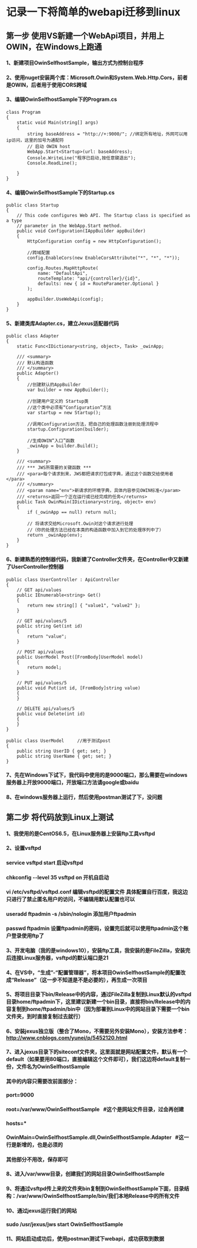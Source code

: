 # 记录一下将简单的webapi迁移到linux
## 第一步 使用VS新建一个WebApi项目，并用上OWIN，在Windows上跑通
#### 1、新建项目OwinSelfhostSample，输出方式为控制台程序
#### 2、使用nuget安装两个库：Microsoft.Owin和System.Web.Http.Cors，前者是OWIN，后者用于使用CORS跨域
#### 3、编辑OwinSelfhostSample下的Program.cs
```
class Program
{
    static void Main(string[] args)
    {
        string baseAddress = "http://+:9000/"; //绑定所有地址，外网可以用ip访问，这里的加号为通配符
        // 启动 OWIN host 
        WebApp.Start<Startup>(url: baseAddress);
        Console.WriteLine("程序已启动,按任意键退出");
        Console.ReadLine(); 

    }
}
```

#### 4、编辑OwinSelfhostSample下的Startup.cs
```
public class Startup
{
    // This code configures Web API. The Startup class is specified as a type
    // parameter in the WebApp.Start method.
    public void Configuration(IAppBuilder appBuilder)
    {
        HttpConfiguration config = new HttpConfiguration();

        //跨域配置
        config.EnableCors(new EnableCorsAttribute("*", "*", "*"));

        config.Routes.MapHttpRoute(
            name: "DefaultApi",
            routeTemplate: "api/{controller}/{id}",
            defaults: new { id = RouteParameter.Optional }
        );
        
        appBuilder.UseWebApi(config);
    } 
}
```

#### 5、新建类库Adapter.cs，建立Jexus适配器代码
```
public class Adapter
{
    static Func<IDictionary<string, object>, Task> _owinApp;

    /// <summary>
    /// 默认构造函数
    /// </summary>
    public Adapter()
    {
        //创建默认的AppBuilder
        var builder = new AppBuilder();

        //创建用户定义的 Startup类
        //这个类中必须有“Configuration”方法
        var startup = new Startup();

        //调用Configuration方法，把自己的处理函数注册到处理流程中
        startup.Configuration(builder);

        //生成OWIN“入口”函数
        _owinApp = builder.Build();
    }

    /// <summary>
    /// *** JWS所需要的关键函数 ***
    /// <para>每个请求到来，JWS都把请求打包成字典，通过这个函数交给使用者</para>
    /// </summary>
    /// <param name="env">新请求的环境字典，具体内容参见OWIN标准</param>
    /// <returns>返回一个正在运行或已经完成的任务</returns>
    public Task OwinMain(IDictionary<string, object> env)
    {
        if (_owinApp == null) return null;

        // 将请求交给Microsoft.Owin对这个请求进行处理
        //（你的处理方法已经在本类的构造函数中加入到它的处理序列中了）
        return _owinApp(env);
    }
}
```

#### 6、新建熟悉的控制器代码，我新建了Controller文件夹，在Controller中又新建了UserController控制器
```
public class UserController : ApiController
{
    // GET api/values 
    public IEnumerable<string> Get()
    {
        return new string[] { "value1", "value2" };
    }

    // GET api/values/5 
    public string Get(int id)
    {
        return "value";
    }

    // POST api/values 
    public UserModel Post([FromBody]UserModel model)
    {
        return model;
    }

    // PUT api/values/5 
    public void Put(int id, [FromBody]string value)
    {
    }

    // DELETE api/values/5 
    public void Delete(int id)
    {
    }
}

public class UserModel     //用于测试post
{
    public string UserID { get; set; }
    public string UserName { get; set; }
}
```

#### 7、先在Windows下试下，我代码中使用的是9000端口，那么需要在windows服务器上开放9000端口，开放端口方法请google或baidu
#### 8、在windows服务器上运行，然后使用postman测试了下，没问题

## 第二步 将代码放到Linux上测试
#### 1、我使用的是CentOS6.5，在Linux服务器上安装ftp工具vsftpd
#### 2、设置vsftpd
#### service vsftpd start 启动vsftpd
#### chkconfig --level 35 vsftpd on 开机自启动
#### vi /etc/vsftpd/vsftpd.conf 编辑vsftpd的配置文件 具体配置自行百度，我这边只进行了禁止匿名用户的访问，不编辑用默认配置也可以
#### useradd ftpadmin -s /sbin/nologin 添加用户ftpadmin
#### passwd ftpadmin 设置ftpadmin的密码，设置完后就可以使用ftpadmin这个账户登录使用ftp了
#### 3、开发电脑（我的是windows10），安装ftp工具，我安装的是FileZilla，安装完后连接Linux服务器，vsftpd的默认端口是21
#### 4、在VS中，“生成”-“配置管理器”，将本项目OwinSelfhostSample的配置改成“Release”（这一步不知道是不是必要的），再生成一次项目
#### 5、将项目目录下bin/Release中的内容，通过FileZilla复制到Linux默认的vsftpd目录home/ftpadmin下，这里建议新建一个bin目录，直接将bin/Release中的内容复制到home/ftpadmin/bin中（因为部署到Linux中的网站目录下需要一个bin文件夹，到时直接复制过去就行）
#### 6、安装jexus独立版（整合了Mono，不需要另外安装Mono），安装方法参考：http://www.cnblogs.com/yunei/p/5452120.html
#### 7、进入jexus目录下的siteconf文件夹，这里面就是网站配置文件，默认有一个default（如果要用80端口，直接编辑这个文件即可），我们这边将default复制一份，文件名为OwinSelfhostSample
#### 其中的内容只需要改前面部分：
#### port=9000
#### root=/var/www/OwinSelfhostSample   #这个是网站文件目录，过会再创建
#### hosts=*
#### OwinMain=OwinSelfhostSample.dll,OwinSelfhostSample.Adapter   #这一行是新增的，也是必须的
#### 其他部分不用改，保存即可
#### 8、进入/var/www目录，创建我们的网站目录OwinSelfhostSample
#### 9、将通过vsftpd传上来的文件夹bin复制到OwinSelfhostSample下面，目录结构：/var/www/OwinSelfhostSample/bin/我们本地Release中的所有文件
#### 10、通过jexus运行我们的网站
#### sudo /usr/jexus/jws start OwinSelfhostSample
#### 11、网站启动成功后，使用postman测试下webapi，成功获取到数据
